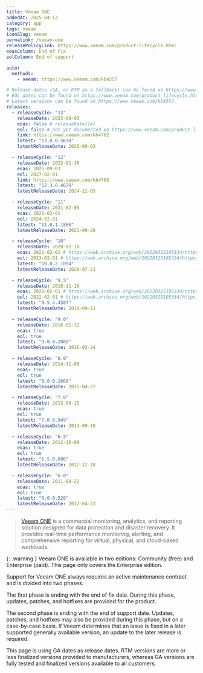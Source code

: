```yaml
---
title: Veeam ONE
addedAt: 2025-04-13
category: app
tags: veeam
iconSlug: veeam
permalink: /veeam-one
releasePolicyLink: https://www.veeam.com/product-lifecycle.html
eoasColumn: End of Fix
eolColumn: End of support

auto:
  methods:
    - veeam: https://www.veeam.com/kb4357

# Release dates (GA, or RTM as a fallback) can be found on https://www.veeam.com/kb4357.
# EOL dates can be found on https://www.veeam.com/product-lifecycle.html.
# Latest versions can be found on https://www.veeam.com/kb4357.
releases:
  - releaseCycle: "13"
    releaseDate: 2025-09-03
    eoas: false # releaseDate(14)
    eol: false # not yet documented on https://www.veeam.com/product-lifecycle.html
    link: https://www.veeam.com/kb4762
    latest: "13.0.0.5630"
    latestReleaseDate: 2025-09-03

  - releaseCycle: "12"
    releaseDate: 2023-01-30
    eoas: 2025-09-03
    eol: 2027-02-01
    link: https://www.veeam.com/kb4705
    latest: "12.3.0.4670"
    latestReleaseDate: 2024-12-03

  - releaseCycle: "11"
    releaseDate: 2021-02-09
    eoas: 2023-02-01
    eol: 2024-02-01
    latest: "11.0.1.1880"
    latestReleaseDate: 2021-09-28

  - releaseCycle: "10"
    releaseDate: 2020-02-18
    eoas: 2021-02-01 # https://web.archive.org/web/20220325105334/https://www.veeam.com/product-lifecycle.html
    eol: 2023-02-01 # https://web.archive.org/web/20220325105334/https://www.veeam.com/product-lifecycle.html
    latest: "10.0.2.1094"
    latestReleaseDate: 2020-07-21

  - releaseCycle: "9.5"
    releaseDate: 2016-11-16
    eoas: 2020-02-01 # https://web.archive.org/web/20220325105334/https://www.veeam.com/product-lifecycle.html
    eol: 2022-02-01 # https://web.archive.org/web/20220325105334/https://www.veeam.com/product-lifecycle.html
    latest: "9.5.4.4587"
    latestReleaseDate: 2019-09-11

  - releaseCycle: "9.0"
    releaseDate: 2016-01-12
    eoas: true
    eol: true
    latest: "9.0.0.2088"
    latestReleaseDate: 2016-03-24

  - releaseCycle: "8.0"
    releaseDate: 2014-11-06
    eoas: true
    eol: true
    latest: "8.0.0.1669"
    latestReleaseDate: 2015-04-27

  - releaseCycle: "7.0"
    releaseDate: 2013-08-15
    eoas: true
    eol: true
    latest: "7.0.0.949"
    latestReleaseDate: 2014-09-18

  - releaseCycle: "6.5"
    releaseDate: 2012-10-09
    eoas: true
    eol: true
    latest: "6.5.0.686"
    latestReleaseDate: 2012-12-18

  - releaseCycle: "6.0"
    releaseDate: 2011-08-22
    eoas: true
    eol: true
    latest: "6.0.0.520"
    latestReleaseDate: 2012-04-23
---
```


> [Veeam ONE](https://www.veeam.com/products/veeam-data-platform/monitoring-analytics.html) is a commercial monitoring,
> analytics, and reporting solution designed for data protection and disaster recovery. It provides real-time
> performance monitoring, alerting, and comprehensive reporting for virtual, physical, and cloud-based workloads.

{: .warning }
Veeam ONE is available in two editions: Community (free) and Enterprise (paid).
This page only covers the Enterprise edition.

Support for Veeam ONE always requires an active maintenance contract and is divided into two phases.

The first phase is ending with the end of fix date. During this phase, updates, patches, and hotfixes
are provided for the product.

The second phase is ending with the end of support date. Updates, patches, and hotfixes may also be
provided during this phase, but on a case-by-case basis. If Veeam determines that an issue is fixed
in a later supported generally available version, an update to the later release is required.

This page is using GA dates as release dates. RTM versions are more or less finalized versions
provided to manufacturers, whereas GA versions are fully tested and finalized versions available
to all customers.
